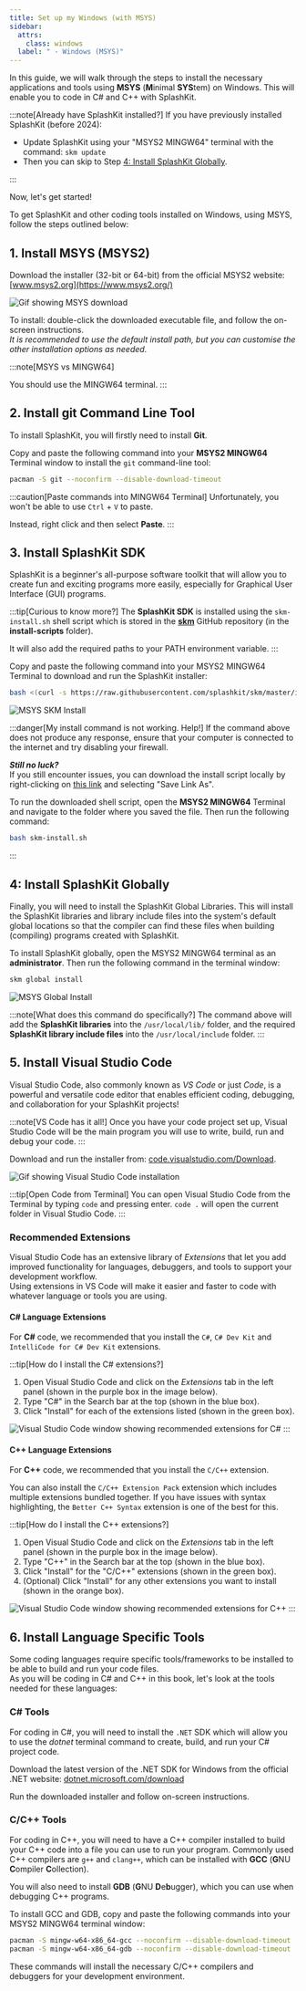 ```yaml
---
title: Set up my Windows (with MSYS)
sidebar:
  attrs:
    class: windows
  label: " - Windows (MSYS)"
---
```


In this guide, we will walk through the steps to install the necessary applications and tools using **MSYS** (**M**inimal **SYS**tem) on Windows. This will enable you to code in C# and C++ with SplashKit.

:::note[Already have SplashKit installed?]
If you have previously installed SplashKit (before 2024):

- Update SplashKit using your "MSYS2 MINGW64" terminal with the command: `skm update`
- Then you can skip to Step [4: Install SplashKit Globally](#4-install-splashkit-globally).

:::

Now, let's get started!

To get SplashKit and other coding tools installed on Windows, using MSYS, follow the steps outlined below:

## 1. Install MSYS (MSYS2)

Download the installer (32-bit or 64-bit) from the official MSYS2 website: [www.msys2.org](https://www.msys2.org/)

![Gif showing MSYS download](/gifs/setup-windows/install-msys.gif)

To install: double-click the downloaded executable file, and follow the on-screen instructions.  
*It is recommended to use the default install path, but you can customise the other installation options as needed.*

<!-- TODO: Possibly add Gif of installation steps? or an image -->

:::note[MSYS vs MINGW64]
<!-- TODO: Update this, with screenshot and how to pin to task bar -->
You should use the MINGW64 terminal.
:::

## 2. Install git Command Line Tool

To install SplashKit, you will firstly need to install **Git**.

Copy and paste the following command into your **MSYS2 MINGW64** Terminal window to install the `git` command-line tool:

```bash
pacman -S git --noconfirm --disable-download-timeout
```

:::caution[Paste commands into MINGW64 Terminal]
Unfortunately, you won't be able to use `Ctrl` + `V` to paste.

Instead, right click and then select **Paste**.
:::

<!-- TODO: Check if Gif is needed here -->

## 3. Install SplashKit SDK

SplashKit is a beginner's all-purpose software toolkit that will allow you to create fun and exciting programs more easily, especially for Graphical User Interface (GUI) programs.

:::tip[Curious to know more?]
The **SplashKit SDK** is installed using the `skm-install.sh` shell script which is stored in the [**skm**](https://github.com/splashkit/skm) GitHub repository (in the **install-scripts** folder).

It will also add the required paths to your PATH environment variable.
:::

Copy and paste the following command into your MSYS2 MINGW64 Terminal to download and run the SplashKit installer:

```bash
bash <(curl -s https://raw.githubusercontent.com/splashkit/skm/master/install-scripts/skm-install.sh)
```

<!-- TODO: Redo this command in the mingw64 terminal -->
![MSYS SKM Install](/gifs/setup-windows/msys-skm-install.gif)

:::danger[My install command is not working. Help!]
If the command above does not produce any response, ensure that your computer is connected to the internet and try disabling your firewall.

***Still no luck?***  
If you still encounter issues, you can download the install script locally by right-clicking on [this link](https://raw.githubusercontent.com/splashkit/skm/master/install-scripts/skm-install.sh) and selecting "Save Link As".  

To run the downloaded shell script, open the **MSYS2 MINGW64** Terminal and navigate to the folder where you saved the file. Then run the following command:

```bash
bash skm-install.sh
```

:::

## 4: Install SplashKit Globally

Finally, you will need to install the SplashKit Global Libraries. This will install the SplashKit libraries and library include files into the system's default global locations so that the compiler can find these files when building (compiling) programs created with SplashKit.

To install SplashKit globally, open the MSYS2 MINGW64 terminal as an **administrator**. Then run the following command in the terminal window:

```bash
skm global install
```

![MSYS Global Install](/gifs/setup-windows/msys-global-install.gif)

<!-- Check if directories are the same -->
:::note[What does this command do specifically?]
The command above will add the **SplashKit libraries** into the `/usr/local/lib/` folder, and the required **SplashKit library include files** into the `/usr/local/include` folder.
:::

## 5. Install Visual Studio Code

Visual Studio Code, also commonly known as *VS Code* or just *Code*, is a powerful and versatile code editor that enables efficient coding, debugging, and collaboration for your SplashKit projects!

:::note[VS Code has it all!]
Once you have your code project set up, Visual Studio Code will be the main program you will use to write, build, run and debug your code.
:::

Download and run the installer from: [code.visualstudio.com/Download](https://code.visualstudio.com/Download).

![Gif showing Visual Studio Code installation](/gifs/setup-windows/install-vscode.gif)

:::tip[Open Code from Terminal]
You can open Visual Studio Code from the Terminal by typing `code` and pressing enter. `code .` will open the current folder in Visual Studio Code.
:::

### Recommended Extensions

Visual Studio Code has an extensive library of *Extensions* that let you add improved functionality for languages, debuggers, and tools to support your development workflow.  
Using extensions in VS Code will make it easier and faster to code with whatever language or tools you are using.

#### C# Language Extensions

For **C#** code, we recommended that you install the `C#`, `C# Dev Kit` and `IntelliCode for C# Dev Kit` extensions.

:::tip[How do I install the C# extensions?]

1. Open Visual Studio Code and click on the *Extensions* tab in the left panel (shown in the purple box in the image below).
2. Type "C#" in the Search bar at the top (shown in the blue box).
3. Click "Install" for each of the extensions listed (shown in the green box).

![Visual Studio Code window showing recommended extensions for C#](./images/vscode-extensions/vs-code-csharp-extensions.png)
:::

#### C++ Language Extensions

For **C++** code, we recommended that you install the `C/C++` extension.  

You can also install the `C/C++ Extension Pack` extension which includes multiple extensions bundled together. If you have issues with syntax highlighting, the `Better C++ Syntax` extension is one of the best for this.

:::tip[How do I install the C++ extensions?]

1. Open Visual Studio Code and click on the *Extensions* tab in the left panel (shown in the purple box in the image below).
2. Type "C++" in the Search bar at the top (shown in the blue box).
3. Click "Install" for the "C/C++" extensions (shown in the green box).
4. (Optional) Click "Install" for any other extensions you want to install (shown in the orange box).

![Visual Studio Code window showing recommended extensions for C++](./images/vscode-extensions/vs-code-cpp-extensions.png)
:::

## 6. Install Language Specific Tools

Some coding languages require specific tools/frameworks to be installed to be able to build and run your code files.  
As you will be coding in C# and C++ in this book, let's look at the tools needed for these languages:

### C# Tools

For coding in C#, you will need to install the `.NET` SDK which will allow you to use the *dotnet* terminal command to create, build, and run your C# project code.

Download the latest version of the .NET SDK for Windows from the official .NET website: [dotnet.microsoft.com/download](https://dotnet.microsoft.com/download)

Run the downloaded installer and follow on-screen instructions.

### C/C++ Tools

For coding in C++, you will need to have a C++ compiler installed to build your C++ code into a file you can use to run your program. Commonly used C++ compilers are `g++` and `clang++`, which can be installed with **GCC** (**G**NU **C**ompiler **C**ollection).

You will also need to install **GDB** (**G**NU **D**e**b**ugger), which you can use when debugging C++ programs.

To install GCC and GDB, copy and paste the following commands into your MSYS2 MINGW64 terminal window:

```bash
pacman -S mingw-w64-x86_64-gcc --noconfirm --disable-download-timeout
pacman -S mingw-w64-x86_64-gdb --noconfirm --disable-download-timeout
```

These commands will install the necessary C/C++ compilers and debuggers for your development environment.

<!-- Now, your Windows machine is set up with MSYS, Visual Studio Code, and SplashKit, ready for C# and C++ development. Happy coding! -->
